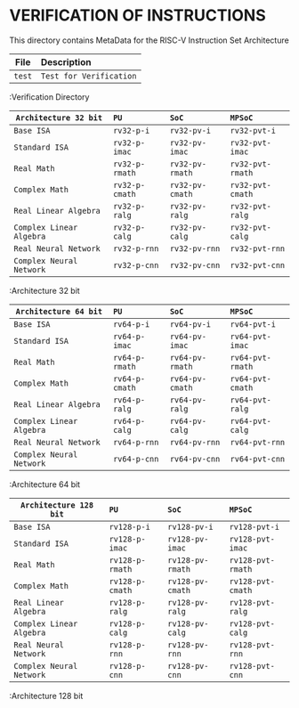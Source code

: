 # VERIFICATION OF INSTRUCTIONS

This directory contains MetaData for the RISC-V Instruction Set Architecture

| File                           | Description                             |
|--------------------------------|:----------------------------------------|
| `test`                         | `Test for Verification`                 |

:Verification Directory

| `Architecture 32 bit`    | `PU`            | `SoC`            | `MPSoC`           |
|--------------------------|:----------------|:-----------------|:------------------|
| `Base ISA`               | `rv32-p-i`      | `rv32-pv-i`      | `rv32-pvt-i`      |
| `Standard ISA`           | `rv32-p-imac`   | `rv32-pv-imac`   | `rv32-pvt-imac`   |
| `Real Math`              | `rv32-p-rmath`  | `rv32-pv-rmath`  | `rv32-pvt-rmath`  |
| `Complex Math`           | `rv32-p-cmath`  | `rv32-pv-cmath`  | `rv32-pvt-cmath`  |
| `Real Linear Algebra`    | `rv32-p-ralg`   | `rv32-pv-ralg`   | `rv32-pvt-ralg`   |
| `Complex Linear Algebra` | `rv32-p-calg`   | `rv32-pv-calg`   | `rv32-pvt-calg`   |
| `Real Neural Network`    | `rv32-p-rnn`    | `rv32-pv-rnn`    | `rv32-pvt-rnn`    |
| `Complex Neural Network` | `rv32-p-cnn`    | `rv32-pv-cnn`    | `rv32-pvt-cnn`    |

:Architecture 32 bit

| `Architecture 64 bit`    | `PU`            | `SoC`            | `MPSoC`           |
|--------------------------|:----------------|:-----------------|:------------------|
| `Base ISA`               | `rv64-p-i`      | `rv64-pv-i`      | `rv64-pvt-i`      |
| `Standard ISA`           | `rv64-p-imac`   | `rv64-pv-imac`   | `rv64-pvt-imac`   |
| `Real Math`              | `rv64-p-rmath`  | `rv64-pv-rmath`  | `rv64-pvt-rmath`  |
| `Complex Math`           | `rv64-p-cmath`  | `rv64-pv-cmath`  | `rv64-pvt-cmath`  |
| `Real Linear Algebra`    | `rv64-p-ralg`   | `rv64-pv-ralg`   | `rv64-pvt-ralg`   |
| `Complex Linear Algebra` | `rv64-p-calg`   | `rv64-pv-calg`   | `rv64-pvt-calg`   |
| `Real Neural Network`    | `rv64-p-rnn`    | `rv64-pv-rnn`    | `rv64-pvt-rnn`    |
| `Complex Neural Network` | `rv64-p-cnn`    | `rv64-pv-cnn`    | `rv64-pvt-cnn`    |

:Architecture 64 bit

| `Architecture 128 bit`   | `PU`            | `SoC`            | `MPSoC`           |
|--------------------------|:----------------|:-----------------|:------------------|
| `Base ISA`               | `rv128-p-i`     | `rv128-pv-i`     | `rv128-pvt-i`     |
| `Standard ISA`           | `rv128-p-imac`  | `rv128-pv-imac`  | `rv128-pvt-imac`  |
| `Real Math`              | `rv128-p-rmath` | `rv128-pv-rmath` | `rv128-pvt-rmath` |
| `Complex Math`           | `rv128-p-cmath` | `rv128-pv-cmath` | `rv128-pvt-cmath` |
| `Real Linear Algebra`    | `rv128-p-ralg`  | `rv128-pv-ralg`  | `rv128-pvt-ralg`  |
| `Complex Linear Algebra` | `rv128-p-calg`  | `rv128-pv-calg`  | `rv128-pvt-calg`  |
| `Real Neural Network`    | `rv128-p-rnn`   | `rv128-pv-rnn`   | `rv128-pvt-rnn`   |
| `Complex Neural Network` | `rv128-p-cnn`   | `rv128-pv-cnn`   | `rv128-pvt-cnn`   |

:Architecture 128 bit
